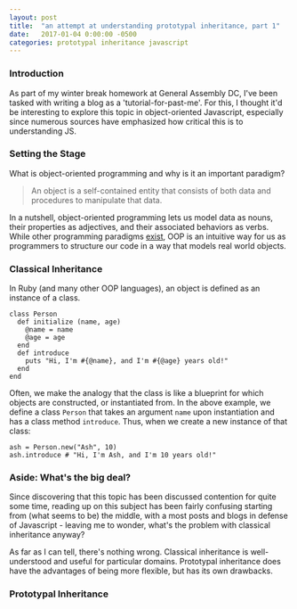 ```yaml
---
layout: post
title:  "an attempt at understanding prototypal inheritance, part 1"
date:   2017-01-04 0:00:00 -0500
categories: prototypal inheritance javascript
---
```

### Introduction

As part of my winter break homework at General Assembly DC, I've been tasked with writing a blog as a 'tutorial-for-past-me'. For this, I thought it'd be interesting to explore this topic in object-oriented Javascript, especially since numerous sources have emphasized how critical this is to understanding JS.

### Setting the Stage

What is object-oriented programming and why is it an important paradigm?

>An object is a self-contained entity that consists of both data and procedures to manipulate that data.

In a nutshell, object-oriented programming lets us model data as nouns, their properties as adjectives, and their associated behaviors as verbs. While other programming paradigms [exist](http://people.cs.aau.dk/~normark/prog3-03/html/notes/paradigms_themes-paradigm-overview-section.html), OOP is an intuitive way for us as programmers to structure our code in a way that models real world objects.

### Classical Inheritance

In Ruby (and many other OOP languages), an object is defined as an instance of a class.

    class Person
      def initialize (name, age)
        @name = name
        @age = age
      end
      def introduce
        puts "Hi, I'm #{@name}, and I'm #{@age} years old!"
      end
    end

Often, we make the analogy that the class is like a blueprint for which objects are constructed, or instantiated from. In the above example, we define a class `Person` that takes an argument `name` upon instantiation and has a class method `introduce`. Thus, when we create a new instance of that class:

    ash = Person.new("Ash", 10)
    ash.introduce # "Hi, I'm Ash, and I'm 10 years old!"

### Aside: What's the big deal?

Since discovering that this topic has been discussed contention for quite some time, reading up on this subject has been fairly confusing starting from (what seems to be) the middle, with a most posts and blogs in defense of Javascript - leaving me to wonder, what's the problem with classical inheritance anyway?

As far as I can tell, there's nothing wrong. Classical inheritance is well-understood and useful for particular domains. Prototypal inheritance does have the advantages of being more flexible, but has its own drawbacks.

### Prototypal Inheritance
